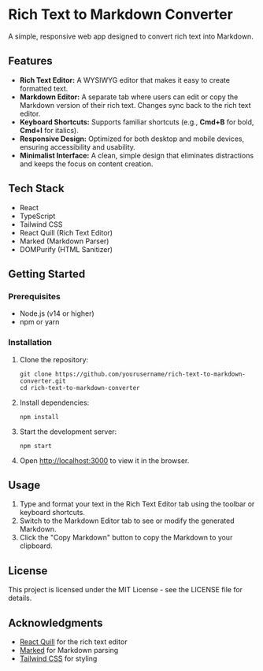 # Rich Text to Markdown Converter

A simple, responsive web app designed to convert rich text into Markdown.

## Features

- **Rich Text Editor:** A WYSIWYG editor that makes it easy to create formatted text.
- **Markdown Editor:** A separate tab where users can edit or copy the Markdown version of their rich text. Changes sync back to the rich text editor.
- **Keyboard Shortcuts:** Supports familiar shortcuts (e.g., **Cmd+B** for bold, **Cmd+I** for italics).
- **Responsive Design:** Optimized for both desktop and mobile devices, ensuring accessibility and usability.
- **Minimalist Interface:** A clean, simple design that eliminates distractions and keeps the focus on content creation.

## Tech Stack

- React
- TypeScript
- Tailwind CSS
- React Quill (Rich Text Editor)
- Marked (Markdown Parser)
- DOMPurify (HTML Sanitizer)

## Getting Started

### Prerequisites

- Node.js (v14 or higher)
- npm or yarn

### Installation

1. Clone the repository:
   ```
   git clone https://github.com/yourusername/rich-text-to-markdown-converter.git
   cd rich-text-to-markdown-converter
   ```

2. Install dependencies:
   ```
   npm install
   ```

3. Start the development server:
   ```
   npm start
   ```

4. Open [http://localhost:3000](http://localhost:3000) to view it in the browser.

## Usage

1. Type and format your text in the Rich Text Editor tab using the toolbar or keyboard shortcuts.
2. Switch to the Markdown Editor tab to see or modify the generated Markdown.
3. Click the "Copy Markdown" button to copy the Markdown to your clipboard.

## License

This project is licensed under the MIT License - see the LICENSE file for details.

## Acknowledgments

- [React Quill](https://github.com/zenoamaro/react-quill) for the rich text editor
- [Marked](https://github.com/markedjs/marked) for Markdown parsing
- [Tailwind CSS](https://tailwindcss.com/) for styling 